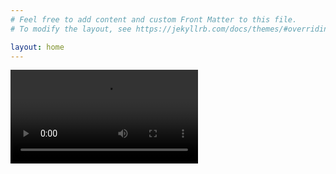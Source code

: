 ```yaml
---
# Feel free to add content and custom Front Matter to this file.
# To modify the layout, see https://jekyllrb.com/docs/themes/#overriding-theme-defaults

layout: home
---
```



<video controls loop autoplay loop>  
  <source src="media/furry.mp4" type="video/mp4">  
  Your browser does not support the video tag.  
</video>
